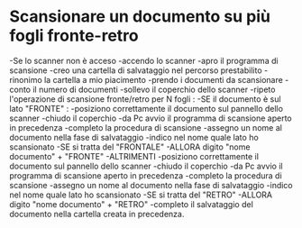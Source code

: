 # Scansionare un documento su più fogli fronte-retro
-Se lo scanner non è acceso
    -accendo lo scanner
-apro il programma di scansione
-creo una cartella di salvataggio nel percorso prestabilito
-rinonimo la cartella a mio piacimento
-prendo i documenti da scansionare
-conto il numero di documenti
-sollevo il coperchio dello scanner
-ripeto l'operazione di scansione fronte/retro per N fogli :
    -SE il documento è sul lato "FRONTE" :
        -posiziono correttamente il documento sul pannello dello scanner
        -chiudo il coperchio
        -da Pc avvio il programma di scansione aperto in precedenza
        -completo la procedura di scansione
        -assegno un nome al documento nella fase di salvataggio
        -indico nel nome quale lato ho scansionato
        -SE si tratta del "FRONTALE"
            -ALLORA digito "nome documento" + "FRONTE"
    -ALTRIMENTI
        -posiziono correttamente il documento sul pannello dello scanner
        -chiudo il coperchio
        -da Pc avvio il programma di scansione aperto in precedenza
        -completo la procedura di scansione
        -assegno un nome al documento nella fase di salvataggio
        -indico nel nome quale lato ho scansionato
        -SE si tratta del "RETRO"
            -ALLORA digito "nome documento" + "RETRO"
-completo il salvataggio del documento nella cartella creata in precedenza.